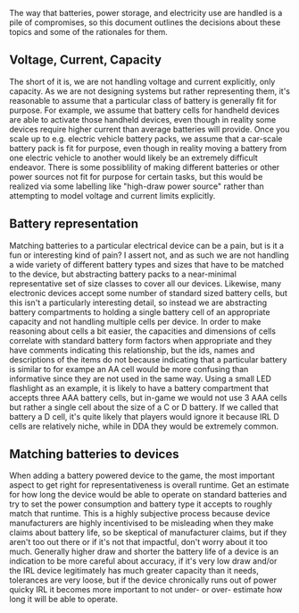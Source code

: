 The way that batteries, power storage, and electricity use are handled is a pile of compromises, so this document outlines the decisions about these topics and some of the rationales for them.

## Voltage, Current, Capacity
The short of it is, we are not handling voltage and current explicitly, only capacity.
As we are not designing systems but rather representing them, it's reasonable to assume that a particular class of battery is generally fit for purpose.
For example, we assume that battery cells for handheld devices are able to activate those handheld devices, even though in reality some devices require higher current than average batteries will provide.  Once you scale up to e.g. electric vehicle battery packs, we assume that a car-scale battery pack is fit for purpose, even though in reality moving a battery from one electric vehicle to another would likely be an extremely difficult endeavor.
There is some possiblility of making different batteries or other power sources not fit for purpose for certain tasks, but this would be realized via some labelling like "high-draw power source" rather than attempting to model voltage and current limits explicitly.

## Battery representation
Matching batteries to a particular electrical device can be a pain, but is it a fun or interesting kind of pain? I assert not, and as such we are not handling a wide variety of different battery types and sizes that have to be matched to the device, but abstracting battery packs to a near-minimal representative set of size classes to cover all our devices.
Likewise, many electronic devices accept some number of standard sized battery cells, but this isn't a particularly interesting detail, so instead we are abstracting battery compartments to holding a single battery cell of an appropriate capacity and not handling multiple cells per device.
In order to make reasoning about cells a bit easier, the capacities and dimensions of cells correlate with standard battery form factors when appropriate and they have comments indicating this relationship, but the ids, names and descriptions of the items do not because indicating that a particular battery is similar to for exampe an AA cell would be more confusing than informative since they are not used in the same way. Using a small LED flashlight as an example, it is likely to have a battery compartment that accepts three AAA battery cells, but in-game we would not use 3 AAA cells but rather a single cell about the size of a C or D battery. If we called that battery a D cell, it's quite likely that players would ignore it because IRL D cells are relatively niche, while in DDA they would be extremely common.

## Matching batteries to devices
When adding a battery powered device to the game, the most important aspect to get right for representativeness is overall runtime. Get an estimate for how long the device would be able to operate on standard batteries and try to set the power consumption and battery type it accepts to roughly match that runtime.  This is a highly subjective process because device manufacturers are highly incentivised to be misleading when they make claims about battery life, so be skeptical of manufacturer claims, but if they aren't too out there or if it's not that impactful, don't worry about it too much. Generally higher draw and shorter the battery life of a device is an indication to be more careful about accuracy, if it's very low draw and/or the IRL device legitimately has much greater capacity than it needs, tolerances are very loose, but if the device chronically runs out of power quicky IRL it becomes more important to not under- or over- estimate how long it will be able to operate.